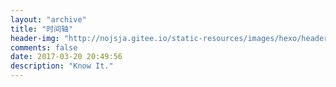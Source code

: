 ```yaml
---
layout: "archive"
title: "时间轴"
header-img: "http://nojsja.gitee.io/static-resources/images/hexo/header_img/archive-bg.jpg"
comments: false
date: 2017-03-20 20:49:56
description: "Know It."
---
```

